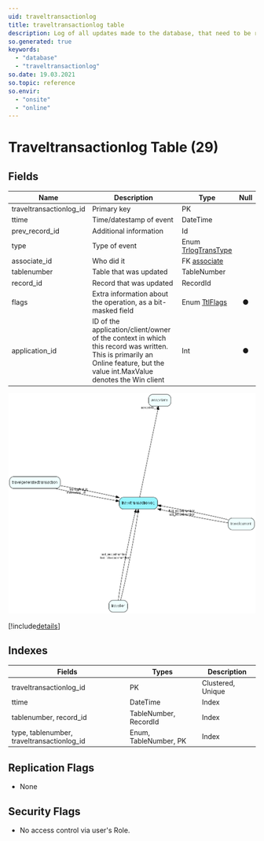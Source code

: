 ```yaml
---
uid: traveltransactionlog
title: traveltransactionlog table
description: Log of all updates made to the database, that need to be replicated.
so.generated: true
keywords:
  - "database"
  - "traveltransactionlog"
so.date: 19.03.2021
so.topic: reference
so.envir:
  - "onsite"
  - "online"
---
```


# Traveltransactionlog Table (29)

## Fields

| Name | Description | Type | Null |
|------|-------------|------|:----:|
|traveltransactionlog\_id|Primary key|PK| |
|ttime|Time/datestamp of event|DateTime| |
|prev\_record\_id|Additional information|Id| |
|type|Type of event|Enum [TrlogTransType](enums\EnumTrlogTransType.md)| |
|associate\_id|Who did it|FK [associate](associate.md)| |
|tablenumber|Table that was updated|TableNumber| |
|record\_id|Record that was updated|RecordId| |
|flags|Extra information about the operation, as a bit-masked field|Enum [TtlFlags](enums\EnumTtlFlags.md)|&#x25CF;|
|application\_id|ID of the application/client/owner of the context in which this record was written. This is primarily an Online feature, but the value int.MaxValue denotes the Win client|Int|&#x25CF;|


![traveltransactionlog table relationship diagram](media\traveltransactionlog.png)

[!include[details](./includes/traveltransactionlog.md)]

## Indexes

| Fields | Types | Description |
|--------|-------|-------------|
|traveltransactionlog\_id |PK |Clustered, Unique |
|ttime |DateTime |Index |
|tablenumber, record\_id |TableNumber, RecordId |Index |
|type, tablenumber, traveltransactionlog\_id |Enum, TableNumber, PK |Index |

## Replication Flags

* None

## Security Flags

* No access control via user's Role.

